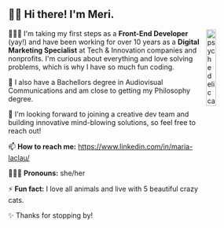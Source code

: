 ## 👋🏽 Hi there! I'm Meri.

<img src="https://media.giphy.com/media/K08z0ek0YyTmw/giphy.gif" alt="psychedelic cat" align="right" width="20%"/>

👩🏻‍💻  I'm taking my first steps as a **Front-End Developer** (yay!) and have been working for over 10 years as a **Digital Marketing Specialist** at Tech & Innovation companies and nonprofits. I'm curious about everything and love solving problems, which is why I have so much fun coding. 

📜  I also have a Bachellors degree in Audiovisual Communications and am close to getting my Philosophy degree.

🚀  I'm looking forward to joining a creative dev team and building innovative mind-blowing solutions, so feel free to reach out!

📫  **How to reach me:** https://www.linkedin.com/in/maria-laclau/  

🙋🏻‍♀️   **Pronouns:** she/her  

⚡  **Fun fact:** I love all animals and live with 5 beautiful crazy cats.

✨  Thanks for stopping by!

<!--
**merilaclau/merilaclau** is a ✨ _special_ ✨ repository because its `README.md` (this file) appears on your GitHub profile.

Here are some ideas to get you started:

- 🔭 I’m currently working on ...
- 🌱 I’m currently learning ...
- 👯 I’m looking to collaborate on ...
- 🤔 I’m looking for help with ...
- 💬 Ask me about ...
- 📫 How to reach me: ...
- 😄 Pronouns: ...
- ⚡ Fun fact: ...

-->
